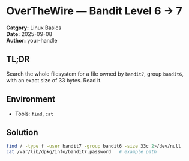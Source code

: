 # OverTheWire — Bandit Level 6 → 7

**Catgory:** Linux Basics  
**Date:** 2025-09-08  
**Author:** your-handle

## TL;DR
Search the whole filesystem for a file owned by `bandit7`, group `bandit6`, with an exact size of 33 bytes. Read it.

## Environment
- Tools: `find`, `cat`

## Solution
```bash
find / -type f -user bandit7 -group bandit6 -size 33c 2>/dev/null
cat /var/lib/dpkg/info/bandit7.password   # example path
